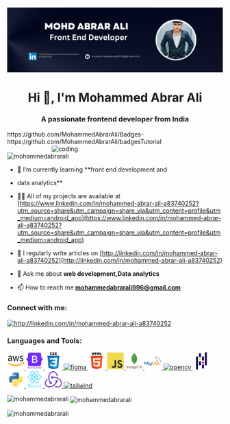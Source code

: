 ![logo](https://github.com/MohammedAbrarAli/MohammedAbrarAli/blob/main/github%20banner.png)
<h1 align="center">Hi 👋, I'm Mohammed Abrar Ali</h1>
<h3 align="center">A passionate frontend developer from India</h3>
https://github.com/MohammedAbrarAli/Badges-
https://github.com/MohammedAbrarAli/badgesTutorial
<img align="right" alt="coding" width="400" src="https://user-images.githubusercontent.com/55389276/140866485-8fb1c876-9a8f-4d6a-98dc-08c4981eaf70.gif">

<p align="left"> <img src="https://komarev.com/ghpvc/?username=mohammedabrarali&label=Profile%20views&color=0e75b6&style=flat" alt="mohammedabrarali" /> </p>

- 🌱 I’m currently learning **front end development and  
- data analytics**

- 👨‍💻 All of my projects are available at [https://www.linkedin.com/in/mohammed-abrar-ali-a83740252?utm_source=share&utm_campaign=share_via&utm_content=profile&utm_medium=android_app](https://www.linkedin.com/in/mohammed-abrar-ali-a83740252?utm_source=share&utm_campaign=share_via&utm_content=profile&utm_medium=android_app)

- 📝 I regularly write articles on [http://linkedin.com/in/mohammed-abrar-ali-a83740252](http://linkedin.com/in/mohammed-abrar-ali-a83740252)

- 💬 Ask me about **web development,Data analytics**

- 📫 How to reach me **mohammedabrarali996@gmail.com**
<h3 align="left">Connect with me:</h3>
<p align="left">
<a href="https://linkedin.com/in/http://linkedin.com/in/mohammed-abrar-ali-a83740252" target="blank"><img align="center" src="https://raw.githubusercontent.com/rahuldkjain/github-profile-readme-generator/master/src/images/icons/Social/linked-in-alt.svg" alt="http://linkedin.com/in/mohammed-abrar-ali-a83740252" height="30" width="40" /></a>
</p>

<h3 align="left">Languages and Tools:</h3>
<p align="left"> <a href="https://aws.amazon.com" target="_blank" rel="noreferrer"> <img src="https://raw.githubusercontent.com/devicons/devicon/master/icons/amazonwebservices/amazonwebservices-original-wordmark.svg" alt="aws" width="40" height="40"/> </a> <a href="https://getbootstrap.com" target="_blank" rel="noreferrer"> <img src="https://raw.githubusercontent.com/devicons/devicon/master/icons/bootstrap/bootstrap-plain-wordmark.svg" alt="bootstrap" width="40" height="40"/> </a> <a href="https://www.w3schools.com/css/" target="_blank" rel="noreferrer"> <img src="https://raw.githubusercontent.com/devicons/devicon/master/icons/css3/css3-original-wordmark.svg" alt="css3" width="40" height="40"/> </a> <a href="https://www.figma.com/" target="_blank" rel="noreferrer"> <img src="https://www.vectorlogo.zone/logos/figma/figma-icon.svg" alt="figma" width="40" height="40"/> </a> <a href="https://www.w3.org/html/" target="_blank" rel="noreferrer"> <img src="https://raw.githubusercontent.com/devicons/devicon/master/icons/html5/html5-original-wordmark.svg" alt="html5" width="40" height="40"/> </a> <a href="https://developer.mozilla.org/en-US/docs/Web/JavaScript" target="_blank" rel="noreferrer"> <img src="https://raw.githubusercontent.com/devicons/devicon/master/icons/javascript/javascript-original.svg" alt="javascript" width="40" height="40"/> </a> <a href="https://www.mongodb.com/" target="_blank" rel="noreferrer"> <img src="https://raw.githubusercontent.com/devicons/devicon/master/icons/mongodb/mongodb-original-wordmark.svg" alt="mongodb" width="40" height="40"/> </a> <a href="https://www.mysql.com/" target="_blank" rel="noreferrer"> <img src="https://raw.githubusercontent.com/devicons/devicon/master/icons/mysql/mysql-original-wordmark.svg" alt="mysql" width="40" height="40"/> </a> <a href="https://opencv.org/" target="_blank" rel="noreferrer"> <img src="https://www.vectorlogo.zone/logos/opencv/opencv-icon.svg" alt="opencv" width="40" height="40"/> </a> <a href="https://pandas.pydata.org/" target="_blank" rel="noreferrer"> <img src="https://raw.githubusercontent.com/devicons/devicon/2ae2a900d2f041da66e950e4d48052658d850630/icons/pandas/pandas-original.svg" alt="pandas" width="40" height="40"/> </a> <a href="https://www.python.org" target="_blank" rel="noreferrer"> <img src="https://raw.githubusercontent.com/devicons/devicon/master/icons/python/python-original.svg" alt="python" width="40" height="40"/> </a> <a href="https://reactjs.org/" target="_blank" rel="noreferrer"> <img src="https://raw.githubusercontent.com/devicons/devicon/master/icons/react/react-original-wordmark.svg" alt="react" width="40" height="40"/> </a> <a href="https://redux.js.org" target="_blank" rel="noreferrer"> <img src="https://raw.githubusercontent.com/devicons/devicon/master/icons/redux/redux-original.svg" alt="redux" width="40" height="40"/> </a> <a href="https://tailwindcss.com/" target="_blank" rel="noreferrer"> <img src="https://www.vectorlogo.zone/logos/tailwindcss/tailwindcss-icon.svg" alt="tailwind" width="40" height="40"/> </a> </p>

<p><img align="left" src="https://github-readme-stats.vercel.app/api/top-langs?username=mohammedabrarali&show_icons=true&locale=en&layout=compact" alt="mohammedabrarali" /></p>

<p>&nbsp;<img align="center" src="https://github-readme-stats.vercel.app/api?username=mohammedabrarali&show_icons=true&locale=en" alt="mohammedabrarali" /></p>

<p><img align="center" src="https://github-readme-streak-stats.herokuapp.com/?user=mohammedabrarali&" alt="mohammedabrarali" /></p>
